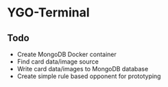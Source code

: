 # YGO-Terminal

## Todo
- Create MongoDB Docker container
- Find card data/image source
- Write card data/images to MongoDB database
- Create simple rule based opponent for prototyping
